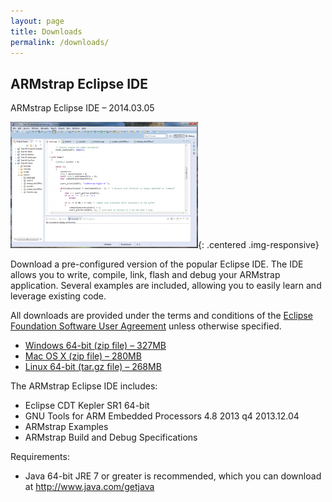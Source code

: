 ```yaml
---
layout: page
title: Downloads
permalink: /downloads/
---
```

## ARMstrap Eclipse IDE

ARMstrap Eclipse IDE – 2014.03.05

![Eclipse Screenshot](/img/pages/eclipse-screenshot-300x202.png){: .centered .img-responsive}

Download a pre-configured version of the popular Eclipse IDE.  The IDE allows you to write, compile, link, flash and debug your ARMstrap application.  Several examples are included, allowing you to easily learn and leverage existing code.

All downloads are provided under the terms and conditions of the [Eclipse Foundation Software User Agreement][1] unless otherwise specified.

* [Windows 64-bit (zip file) – 327MB][2]
* [Mac OS X (zip file) – 280MB][3]
* [Linux 64-bit (tar.gz file) – 268MB][4]

The ARMstrap Eclipse IDE includes:

* Eclipse CDT Kepler SR1 64-bit
* GNU Tools for ARM Embedded Processors 4.8 2013 q4 2013.12.04
* ARMstrap Examples
* ARMstrap Build and Debug Specifications

Requirements:

* Java 64-bit JRE 7 or greater is recommended, which you can download at http://www.java.com/getjava

[1]: http://www.eclipse.org/legal/epl/notice.php
[2]: http://static.armstrap.org/downloads/armstrap-eclipse-kepler-SR1-win32-x86_64-2014.03.05.zip
[3]: http://static.armstrap.org/downloads/armstrap-eclipse-kepler-SR2-macosx-cocoa-x86_64-2014.03.05.zip
[4]: http://static.armstrap.org/downloads/armstrap-eclipse-kepler-SR2-linux-gtk-x86_64-2014.03.05.tar.gz
